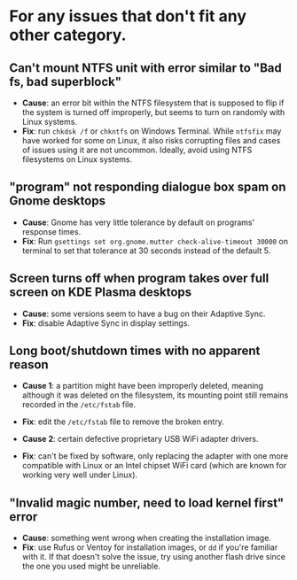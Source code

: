 # For any issues that don't fit any other category.
## Can't mount NTFS unit with error similar to "Bad fs, bad superblock"
- **Cause**: an error bit within the NTFS filesystem that is supposed to flip if the system is turned off improperly, but seems to turn on randomly with Linux systems.
- **Fix**: run `chkdsk /f` or `chkntfs` on Windows Terminal. While `ntfsfix` may have worked for some on Linux, it also risks corrupting files and cases of issues using it are not uncommon.
Ideally, avoid using NTFS filesystems on Linux systems.

## "program" not responding dialogue box spam on Gnome desktops
- **Cause**: Gnome has very little tolerance by default on programs' response times.
- **Fix**: Run `gsettings set org.gnome.mutter check-alive-timeout 30000` on terminal to set that tolerance at 30 seconds instead of the default 5.

## Screen turns off when program takes over full screen on KDE Plasma desktops
- **Cause**: some versions seem to have a bug on their Adaptive Sync.
- **Fix**: disable Adaptive Sync in display settings.

## Long boot/shutdown times with no apparent reason
- **Cause 1**: a partition might have been improperly deleted, meaning although it was deleted on the filesystem, its mounting point still remains recorded in the `/etc/fstab` file.
- **Fix**: edit the `/etc/fstab` file to remove the broken entry.

- **Cause 2**: certain defective proprietary USB WiFi adapter drivers. 
- **Fix**: can't be fixed by software, only replacing the adapter with one more compatible with Linux or an Intel chipset WiFi card (which are known for working very well under Linux).

## "Invalid magic number, need to load kernel first" error
- **Cause**: something went wrong when creating the installation image.
- **Fix**: use Rufus or Ventoy for installation images, or `dd` if you're familiar with it. If that doesn't solve the issue, try using another flash drive since the one you used might be unreliable. 
